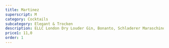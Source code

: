 ```yaml
---
title: Martinez
superscript: M
category: Cocktails
subcategory: Elegant & Trocken
description: ELLC London Dry Louder Gin, Bonanto, Schladerer Maraschino
price1: 11,0
order: 1
---
```

